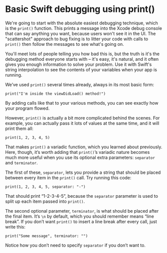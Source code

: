 # Basic Swift debugging using print()

<!-- YOUTUBE: tbFO8DsJ6aw -->

We're going to start with the absolute easiest debugging technique, which is the `print()` function. This prints a message into the Xcode debug console that can say anything you want, because users won't see it in the UI. The "scattershot" approach to bug fixing is to litter your code with calls to `print()` then follow the messages to see what's going on.

You'll meet lots of people telling you how bad this is, but the truth is it's the debugging method everyone starts with – it's easy, it's natural, and it often gives you enough information to solve your problem. Use it with Swift's string interpolation to see the contents of your variables when your app is running.

We’ve used `print()` several times already, always in its most basic form:

    print("I'm inside the viewDidLoad() method!")

By adding calls like that to your various methods, you can see exactly how your program flowed. 

However, `print()` is actually a bit more complicated behind the scenes. For example, you can actually pass it lots of values at the same time, and it will print them all:

    print(1, 2, 3, 4, 5)

That makes `print()` a variadic function, which you learned about previously. Here, though, it’s worth adding that `print()`’s variadic nature becomes much more useful when you use its optional extra parameters: `separator` and `terminator`.

The first of these, `separator`, lets you provide a string that should be placed between every item in the `print()` call. Try running this code:

    print(1, 2, 3, 4, 5, separator: "-")

That should print “1-2-3-4-5”, because the `separator` parameter is used to split up each item passed into `print()`.

The second optional parameter, `terminator`, is what should be placed after the final item. It’s `\n` by default, which you should remember means “line break”. If you don’t want `print()` to insert a line break after every call, just write this:

    print("Some message", terminator: "")

Notice how you don’t need to specify `separator` if you don’t want to.
